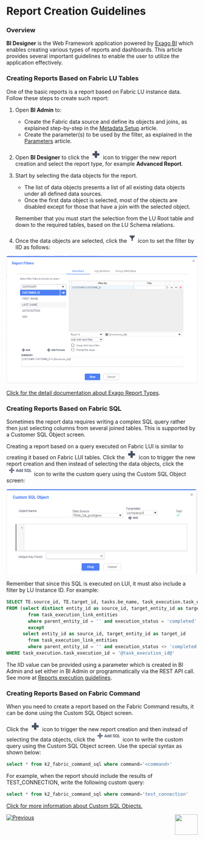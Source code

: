 # Report Creation Guidelines

### Overview

**BI Designer** is the Web Framework application powered by [Exago BI](https://support.exagoinc.com/hc/en-us) which enables creating various types of reports and dashboards. This article provides several important guidelines to enable the user to utilize the application effectively.

### Creating Reports Based on Fabric LU Tables

One of the basic reports is a report based on Fabric LU instance data. Follow these steps to create such report:

1. Open **BI Admin** to:

   * Create the Fabric data source and define its objects and joins, as explained step-by-step in the [Metadata Setup](03_Metadata_Setup.md) article. 
   * Create the parameter(s) to be used by the filter, as explained in the [Parameters](04_parameters.md) article.

2. Open **BI Designer** to click the ![image](images/create_icon.PNG) icon to trigger the new report creation and select the report type, for example **Advanced Report**. 

3. Start by selecting the data objects for the report. 

   * The list of data objects presents a list of all existing data objects under all defined data sources. 
   * Once the first data object is selected, most of the objects are disabled except for those that have a join with the selected object.


   Remember that you must start the selection from the LU Root table and down to the required tables, based on the LU Schema relations. 

4. Once the data objects are selected, click the![image](images/filter_icon.PNG) icon to set the filter by IID as follows:

![image](images/filter_definition.PNG)

[Click for the detail documentation about Exago Report Types](https://support.exagoinc.com/hc/en-us/articles/215451718-Report-Types).

### Creating Reports Based on Fabric SQL

Sometimes the report data requires writing a complex SQL query rather then just selecting columns from several joined tables. This is supported by a Customer SQL Object screen.

Creating a report based on a query executed on Fabric LUI is similar to creating it based on Fabric LUI tables.  Click the ![image](images/create_icon.PNG) icon to trigger the new report creation and then instead of selecting the data objects, click the![image](images/add_sql_icon.PNG)icon to write the custom query using the Custom SQL Object screen:

![image](images/custom_sql_obj.PNG)

Remember that since this SQL is executed on LUI, it must also include a filter by LU Instance ID. For example:

~~~sql
SELECT TE.source_id, TE.target_id, tasks.be_name, task_execution.task_execution_id, 'Copied' as status
FROM (select distinct entity_id as source_id, target_entity_id as target_id
		from task_execution_link_entities
		where parent_entity_id = '' and execution_status = 'completed'
		except
	  select entity_id as source_id, target_entity_id as target_id
		from task_execution_link_entities
		where parent_entity_id = '' and execution_status <> 'completed') TE, tasks, task_execution
WHERE task_execution.task_execution_id = '@task_execution_id@'
~~~

The IID value can be provided using a parameter which is created in BI Admin and set either in BI Admin or programmatically via the REST API call. See more at [Reports execution guidelines](06_report_execution_guidelines.md). 

### Creating Reports Based on Fabric Command

When you need to create a report based on the Fabric Command results, it can be done using the Custom SQL Object screen. 

Click the ![image](images/create_icon.PNG) icon to trigger the new report creation and then instead of selecting the data objects, click the![image](images/add_sql_icon.PNG)icon to write the custom query using the Custom SQL Object screen. Use the special syntax as shown below:

~~~sql
select * from k2_fabric_command_sql where command='<command>'
~~~

For example, when the report should include the results of TEST_CONNECTION, write the following custom query:

~~~sql
select * from k2_fabric_command_sql where command='test_connection'
~~~



[Click for more information about Custom SQL Objects.](https://support.exagoinc.com/hc/en-us/articles/215330898-Data-Objects)





[![Previous](/articles/images/Previous.png)](04_parameters.md)[<img align="right" width="60" height="54" src="/articles/images/Next.png">](06_report_execution_guidelines.md)